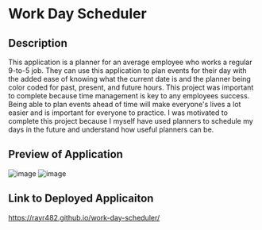 # Work Day Scheduler

## Description

This application is a planner for an average employee who works a regular 9-to-5 job. They can use this application to plan events for their day with the added ease of knowing what the current date is and the planner being color coded for past, present, and future hours. This project was important to complete because time management is key to any employees success. Being able to plan events ahead of time will make everyone's lives a lot easier and is important for everyone to practice. I was motivated to complete this project because I myself have used planners to schedule my days in the future and understand how useful planners can be.

## Preview of Application

![image](https://user-images.githubusercontent.com/128929611/236347208-cf25542c-0aca-4bc6-8fff-40b4dbb2e0bb.png)
![image](https://user-images.githubusercontent.com/128929611/236347219-09c221e0-6cd6-4467-b13d-1eaeba703873.png)

## Link to Deployed Applicaiton

https://rayr482.github.io/work-day-scheduler/

